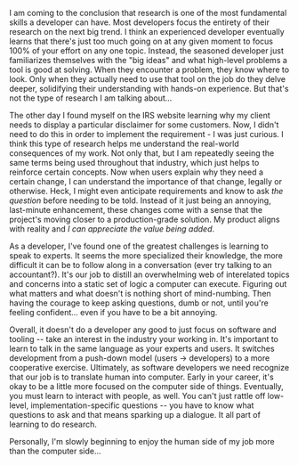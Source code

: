 I am coming to the conclusion that research is one of the most fundamental skills a developer can have. Most developers focus the entirety of their research on the next big trend. I think an experienced developer eventually learns that there's just too much going on at any given moment to focus 100% of your effort on any one topic. Instead, the seasoned developer just familiarizes themselves with the "big ideas" and what high-level problems a tool is good at solving. When they encounter a problem, they know where to look. Only when they actually need to use that tool on the job do they delve deeper, solidifying their understanding with hands-on experience. But that's not the type of research I am talking about...

The other day I found myself on the IRS website learning why my client needs to display a particular disclaimer for some customers. Now, I didn't need to do this in order to implement the requirement - I was just curious. I think this type of research helps me understand the real-world consequences of my work. Not only that, but I am repeatedly seeing the same terms being used throughout that industry, which just helps to reinforce certain concepts. Now when users explain why they need a certain change, I can understand the importance of that change, legally or otherwise. Heck, I might even anticipate requirements and know to ask *the question* before needing to be told. Instead of it just being an annoying, last-minute enhancement, these changes come with a sense that the project's moving closer to a production-grade solution. My product aligns with reality and *I can appreciate the value being added*.

As a developer, I've found one of the greatest challenges is learning to speak to experts. It seems the more specialized their knowledge, the more difficult it can be to follow along in a conversation (ever try talking to an accountant?). It's our job to distill an overwhelming web of interelated topics and concerns into a static set of logic a computer can execute.  Figuring out what matters and what doesn't is nothing short of mind-numbing. Then having the courage to keep asking questions, dumb or not, until you're feeling confident... even if you have to be a bit annoying.

Overall, it doesn't do a developer any good to just focus on software and tooling -- take an interest in the industry your working in. It's important to learn to talk in the same language as your experts and users. It switches development from a push-down model (users -> developers) to a more cooperative exercise. Ultimately, as software developers we need recognize that our job is to translate human into computer. Early in your career, it's okay to be a little more focused on the computer side of things. Eventually, you must learn to interact with people, as well. You can't just rattle off low-level, implementation-specific questions -- you have to know what questions to ask and that means sparking up a dialogue. It all part of learning to do research.

Personally, I'm slowly beginning to enjoy the human side of my job more than the computer side...